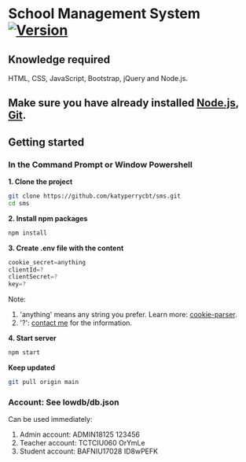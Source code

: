 # School Management System [![Version](https://img.shields.io/badge/version-12.5.0-blue.svg)](https://github.com/katyperrycbt/sms/releases/tag/v12.5.0)

## Knowledge required
HTML, CSS, JavaScript, Bootstrap, jQuery and Node.js.

## Make sure you have already installed [Node.js](https://docs.npmjs.com/downloading-and-installing-node-js-and-npm), [Git](https://git-scm.com/downloads).

## Getting started

### In the Command Prompt or Window Powershell
**1. Clone the project**
```bash
git clone https://github.com/katyperrycbt/sms.git
cd sms
```
**2. Install npm packages** 
```bash
npm install
```
**3. Create .env file with the content**

```javascript
cookie_secret=anything
clientId=?
clientSecret=?
key=?
```
Note: 
  1. 'anything' means any string you prefer. Learn more: [cookie-parser](https://www.npmjs.com/package/cookie-parser).
  2. '?': [contact me](mailto:katyperrycbt@gmail.com) for the information.
  
**4. Start server**
```bash
npm start
```

**Keep updated**
```bash
git pull origin main
```

### **Account:** See lowdb/db.json

Can be used immediately:
1. Admin account:     ADMIN18125    123456
2. Teacher account:   TCTCIU060     OrYmLe
3. Student account:   BAFNIU17028   ID8wPEFK

